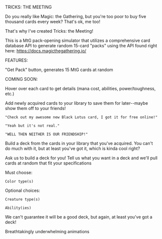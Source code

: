 TRICKS: THE MEETING

Do you really like Magic: the Gathering, but you're too poor to buy five thousand cards every week?
That's ok, me too!

That's why I've created Tricks: the Meeting!

This is a MtG pack-opening simulator that utilizes a comprehensive card database API to generate random 15-card "packs" using the API found right here: https://docs.magicthegathering.io/

FEATURES:

"Get Pack" button, generates 15 MtG cards at random

COMING SOON:

Hover over each card to get details (mana cost, abilities, power/toughness, etc.) 

Add newly acquired cards to your library to save them for later--maybe show them off to your friends!

    "Check out my awesome new Black Lotus card, I got it for free online!"

    "Yeah but it's not real."

    "WELL THEN NEITHER IS OUR FRIENDSHIP!"

Build a deck from the cards in your library that you've acquired. You can't do much with it, but at least you've got it, which is kinda cool right?

Ask us to build a deck for you! Tell us what you want in a deck and we'll pull cards at random that fit your specifications

Must choose:

    Color type(s)

Optional choices:

    Creature type(s)

    Ability(ies)

We can't guarantee it will be a good deck, but again, at least you've got a deck!

Breathtakingly underwhelming animations